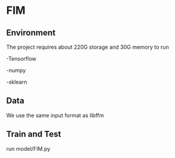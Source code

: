 # FIM

## Environment
The project requires about 220G storage and 30G memory to run  

   -Tensorflow  

   -numpy  

   -sklearn
## Data
We use the same input format as libffm
## Train and Test
run model/FIM.py

